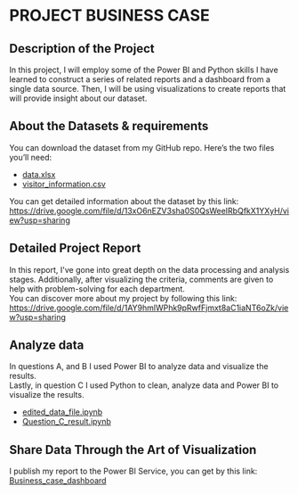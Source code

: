 # PROJECT BUSINESS CASE

## Description of the Project
In this project, I will employ some of the Power BI and Python skills I have learned to construct a series of related reports and a dashboard from a single data source. Then, I will be using visualizations to create reports that will provide insight about our dataset.<br>

## About the Datasets & requirements
You can download the dataset from my GitHub repo. Here’s the two files you’ll need:
  <ul>
      <li> <a href="https://github.com/Khanhlinh1211/Business_case/blob/main/data.xlsx>data.xlsx">data.xlsx</a> </li>
      <li>  <a href="https://github.com/Khanhlinh1211/Business_case/blob/main/visitor_information.csv">visitor_information.csv</a> </li>
  </ul>


You can get detailed information about the dataset by this link:<br>
https://drive.google.com/file/d/13xO6nEZV3sha0S0QsWeeIRbQfkX1YXyH/view?usp=sharing

## Detailed Project Report
In this report, I've gone into great depth on the data processing and analysis stages. Additionally, after visualizing the criteria, comments are given to help with problem-solving for each department. <br>
You can discover more about my project by following this link:<br>
https://drive.google.com/file/d/1AY9hmlWPhk9pRwfFjmxt8aC1iaNT6oZk/view?usp=sharing <br>

## Analyze data
 In questions A, and B I used Power BI to analyze data and visualize the results.<br>
 Lastly, in question C I used Python to clean, analyze data and Power BI to visualize the results.
   <ul>
      <li> <a href="https://github.com/Khanhlinh1211/Business_case/blob/main/edited_data_file.ipynb">edited_data_file.ipynb</a> </li>
      <li>  <a href="https://github.com/Khanhlinh1211/Business_case/blob/main/Question_C_result.ipynb">Question_C_result.ipynb</a> </li>
  </ul>
 

## Share Data Through the Art of Visualization
I publish my report to the Power BI Service, you can get by this link: 
<a href="https://app.powerbi.com/view?r=eyJrIjoiYTUyNGU2NGQtODQ3Yy00ZjE0LWExMjUtN2U0NmRmMzM4YmIzIiwidCI6IjVhZmQ3MjdmLTk1ZGUtNDE1ZS04OWQwLTljNGY1MTFlNDU5YiIsImMiOjF9">Business_case_dashboard</a>

<br>











